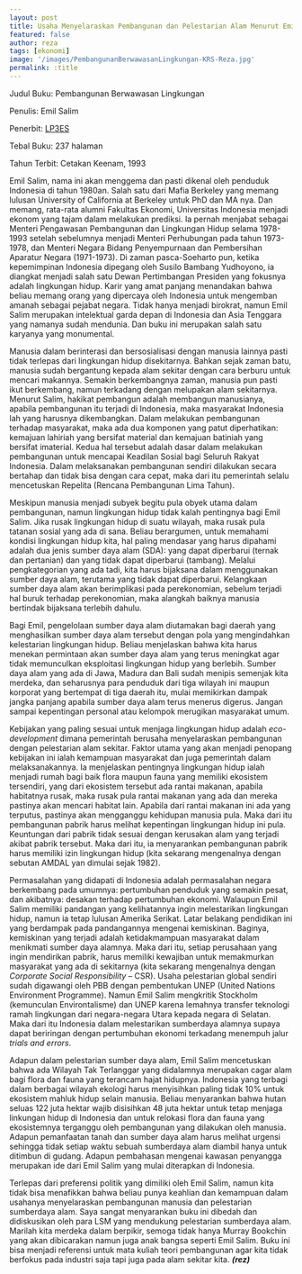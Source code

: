 ```yaml
---
layout: post
title: Usaha Menyelaraskan Pembangunan dan Pelestarian Alam Menurut Emil Salim
featured: false
author: reza
tags: [ekonomi]
image: '/images/PembangunanBerwawasanLingkungan-KRS-Reza.jpg'
permalink: :title
---
```


Judul Buku: Pembangunan Berwawasan Lingkungan

Penulis: Emil Salim

Penerbit: [LP3ES](http://www.lp3es.or.id/)

Tebal Buku: 237 halaman

Tahun Terbit: Cetakan Keenam, 1993

Emil Salim, nama ini akan menggema dan pasti dikenal oleh penduduk Indonesia di tahun 1980an. Salah satu dari Mafia Berkeley yang memang lulusan University of California at Berkeley untuk PhD dan MA nya. Dan memang, rata-rata alumni Fakultas Ekonomi, Universitas Indonesia menjadi ekonom yang tajam dalam melakukan prediksi. Ia pernah menjabat sebagai Menteri Pengawasan Pembangunan dan Lingkungan Hidup selama 1978-1993 setelah sebelumnya menjadi Menteri Perhubungan pada tahun 1973-1978, dan Menteri Negara Bidang Penyempurnaan dan Pembersihan Aparatur Negara (1971-1973). Di zaman pasca-Soeharto pun, ketika kepemimpinan Indonesia dipegang oleh Susilo Bambang Yudhoyono, ia diangkat menjadi salah satu Dewan Pertimbangan Presiden yang fokusnya adalah lingkungan hidup. Karir yang amat panjang menandakan bahwa beliau memang orang yang dipercaya oleh Indonesia untuk mengemban amanah sebagai pejabat negara. Tidak hanya menjadi birokrat, namun Emil Salim merupakan intelektual garda depan di Indonesia dan Asia Tenggara yang namanya sudah mendunia. Dan buku ini merupakan salah satu karyanya yang monumental.

Manusia dalam berinterasi dan bersosialisasi dengan manusia lainnya pasti tidak terlepas dari lingkungan hidup disekitarnya. Bahkan sejak zaman batu, manusia sudah bergantung kepada alam sekitar dengan cara berburu untuk mencari makannya. Semakin berkembangnya zaman, manusia pun pasti ikut berkembang, namun terkadang dengan melupakan alam sekitarnya. Menurut Salim, hakikat pembangun adalah membangun manusianya, apabila pembangunan itu terjadi di Indonesia, maka masyarakat Indonesia lah yang harusnya dikembangkan. Dalam melakukan pembangunan terhadap masyarakat, maka ada dua komponen yang patut diperhatikan: kemajuan lahiriah yang bersifat material dan kemajuan batiniah yang bersifat imaterial. Kedua hal tersebut adalah dasar dalam melakukan pembangunan untuk mencapai Keadilan Sosial bagi Seluruh Rakyat Indonesia. Dalam melaksanakan pembangunan sendiri dilakukan secara bertahap dan tidak bisa dengan cara cepat, maka dari itu pemerintah selalu mencetuskan Repelita (Rencana Pembangunan Lima Tahun).

Meskipun manusia menjadi subyek begitu pula obyek utama dalam pembangunan, namun lingkungan hidup tidak kalah pentingnya bagi Emil Salim. Jika rusak lingkungan hidup di suatu wilayah, maka rusak pula tatanan sosial yang ada di sana. Beliau berargumen, untuk memahami kondisi lingkungan hidup kita, hal paling mendasar yang harus dipahami adalah dua jenis sumber daya alam (SDA): yang dapat diperbarui (ternak dan pertanian) dan yang tidak dapat diperbarui (tambang). Melalui pengkategorian yang ada tadi, kita harus bijaksana dalam menggunakan sumber daya alam, terutama yang tidak dapat diperbarui. Kelangkaan sumber daya alam akan berimplikasi pada perekonomian, sebelum terjadi hal buruk terhadap perekonomian, maka alangkah baiknya manusia bertindak bijaksana terlebih dahulu.

Bagi Emil, pengelolaan sumber daya alam diutamakan bagi daerah yang menghasilkan sumber daya alam tersebut dengan pola yang mengindahkan kelestarian lingkungan hidup. Beliau menjelaskan bahwa kita harus menekan permintaan akan sumber daya alam yang terus meningkat agar tidak memunculkan eksploitasi lingkungan hidup yang berlebih. Sumber daya alam yang ada di Jawa, Madura dan Bali sudah menipis semenjak kita merdeka, dan seharusnya para penduduk dari tiga wilayah ini maupun korporat yang bertempat di tiga daerah itu, mulai memikirkan dampak jangka panjang apabila sumber daya alam terus menerus digerus. Jangan sampai kepentingan personal atau kelompok merugikan masyarakat umum.

Kebijakan yang paling sesuai untuk menjaga lingkungan hidup adalah _eco-development_ dimana pemerintah berusaha menyelaraskan pembangunan dengan pelestarian alam sekitar. Faktor utama yang akan menjadi penopang kebijakan ini ialah kemampuan masyarakat dan juga pemerintah dalam melaksanakannya. Ia menjelaskan pentingnya lingkungan hidup ialah menjadi rumah bagi baik flora maupun fauna yang memiliki ekosistem tersendiri, yang dari ekosistem tersebut ada rantai makanan, apabila habitatnya rusak, maka rusak pula rantai makanan yang ada dan mereka pastinya akan mencari habitat lain. Apabila dari rantai makanan ini ada yang terputus, pastinya akan mengganggu kehidupan manusia pula. Maka dari itu pembangunan pabrik harus melihat kepentingan lingkungan hidup ini pula. Keuntungan dari pabrik tidak sesuai dengan kerusakan alam yang terjadi akibat pabrik tersebut. Maka dari itu, ia menyarankan pembangunan pabrik harus memiliki izin lingkungan hidup (kita sekarang mengenalnya dengan sebutan AMDAL yan dimulai sejak 1982).

Permasalahan yang didapati di Indonesia adalah permasalahan negara berkembang pada umumnya: pertumbuhan penduduk yang semakin pesat, dan akibatnya: desakan terhadap pertumbuhan ekonomi. Walaupun Emil Salim memiliki pandangan yang kelihatannya ingin melestarikan lingkungan hidup, namun ia tetap lulusan Amerika Serikat. Latar belakang pendidikan ini yang berdampak pada pandangannya mengenai kemiskinan. Baginya, kemiskinan yang terjadi adalah ketidakmampuan masyarakat dalam menikmati sumber daya alamnya. Maka dari itu, setiap perusahaan yang ingin mendirikan pabrik, harus memiliki kewajiban untuk memakmurkan masyarakat yang ada di sekitarnya (kita sekarang mengenalnya dengan _Corporate Social Responsibility_ – CSR). Usaha pelestarian global sendiri sudah digawangi oleh PBB dengan pembentukan UNEP (United Nations Environment Programme). Namun Emil Salim mengkritik Stockholm (kemunculan Environtalisme) dan UNEP karena lemahnya transfer teknologi ramah lingkungan dari negara-negara Utara kepada negara di Selatan. Maka dari itu Indonesia dalam melestarikan sumberdaya alamnya supaya dapat beriringan dengan pertumbuhan ekonomi terkadang menempuh jalur _trials and errors_.

Adapun dalam pelestarian sumber daya alam, Emil Salim mencetuskan bahwa ada Wilayah Tak Terlanggar yang didalamnya merupakan cagar alam bagi flora dan fauna yang terancam hajat hidupnya. Indonesia yang terbagi dalam berbagai wilayah ekologi harus menyisihkan paling tidak 10% untuk ekosistem mahluk hidup selain manusia. Beliau menyarankan bahwa hutan seluas 122 juta hektar wajib disisihkan 48 juta hektar untuk tetap menjaga linkungan hidup di Indonesia dan untuk relokasi flora dan fauna yang ekosistemnya terganggu oleh pembangunan yang dilakukan oleh manusia. Adapun pemanfaatan tanah dan sumber daya alam harus melihat urgensi sehingga tidak setiap waktu sebuah sumberdaya alam diambil hanya untuk ditimbun di gudang. Adapun pembahasan mengenai kawasan penyangga merupakan ide dari Emil Salim yang mulai diterapkan di Indonesia.

Terlepas dari preferensi politik yang dimiliki oleh Emil Salim, namun kita tidak bisa menafikkan bahwa beliau punya keahlian dan kemampuan dalam usahanya menyelaraskan pembangunan manusia dan pelestarian sumberdaya alam. Saya sangat menyarankan buku ini dibedah dan didiskusikan oleh para LSM yang mendukung pelestarian sumberdaya alam. Marilah kita merdeka dalam berpikir, semoga tidak hanya Murray Bookchin yang akan dibicarakan namun juga anak bangsa seperti Emil Salim. Buku ini bisa menjadi referensi untuk mata kuliah teori pembangunan agar kita tidak berfokus pada industri saja tapi juga pada alam sekitar kita. _**(rez)**_
